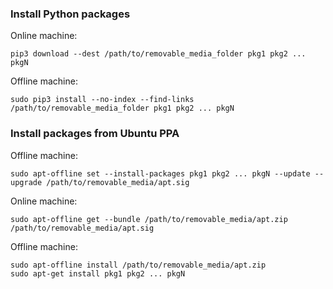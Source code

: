 ### Install Python packages

Online machine:

    pip3 download --dest /path/to/removable_media_folder pkg1 pkg2 ... pkgN

Offline machine:

    sudo pip3 install --no-index --find-links /path/to/removable_media_folder pkg1 pkg2 ... pkgN

### Install packages from Ubuntu PPA

Offline machine:

    sudo apt-offline set --install-packages pkg1 pkg2 ... pkgN --update --upgrade /path/to/removable_media/apt.sig
    
Online machine:

    sudo apt-offline get --bundle /path/to/removable_media/apt.zip /path/to/removable_media/apt.sig

Offline machine:

    sudo apt-offline install /path/to/removable_media/apt.zip
    sudo apt-get install pkg1 pkg2 ... pkgN
